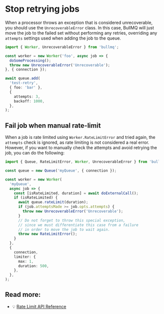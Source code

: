 # Stop retrying jobs

When a processor throws an exception that is considered unrecoverable, you should use the `UnrecoverableError` class. In this case, BullMQ will just move the job to the failed set without performing any retries, overriding any `attempts` settings used when adding the job to the queue.

```typescript
import { Worker, UnrecoverableError } from 'bullmq';

const worker = new Worker('foo', async job => {
  doSomeProcessing();
  throw new UnrecoverableError('Unrecoverable');
}, { connection });

await queue.add(
  'test-retry',
  { foo: 'bar' },
  {
    attempts: 3,
    backoff: 1000,
  },
);
```

## Fail job when manual rate-limit

When a job is rate limited using `Worker.RateLimitError` and tried again, the `attempts` check is ignored, as rate limiting is not considered a real error. However, if you want to manually check the attempts and avoid retrying the job, you can do the following:

```typescript
import { Queue, RateLimitError, Worker, UnrecoverableError } from 'bullmq';

const queue = new Queue('myQueue', { connection });

const worker = new Worker(
  'myQueue',
  async job => {
    const [isRateLimited, duration] = await doExternalCall();
    if (isRateLimited) {
      await queue.rateLimit(duration);
      if (job.attemptsMade >= job.opts.attempts) {
        throw new UnrecoverableError('Unrecoverable');
      }
      // Do not forget to throw this special exception,
      // since we must differentiate this case from a failure
      // in order to move the job to wait again.
      throw new RateLimitError();
    }
  },
  {
    connection,
    limiter: {
      max: 1,
      duration: 500,
    },
  },
);
```

## Read more:

- 💡 [Rate Limit API Reference](https://api.docs.bullmq.io/classes/v5.Queue.html#rateLimit)
